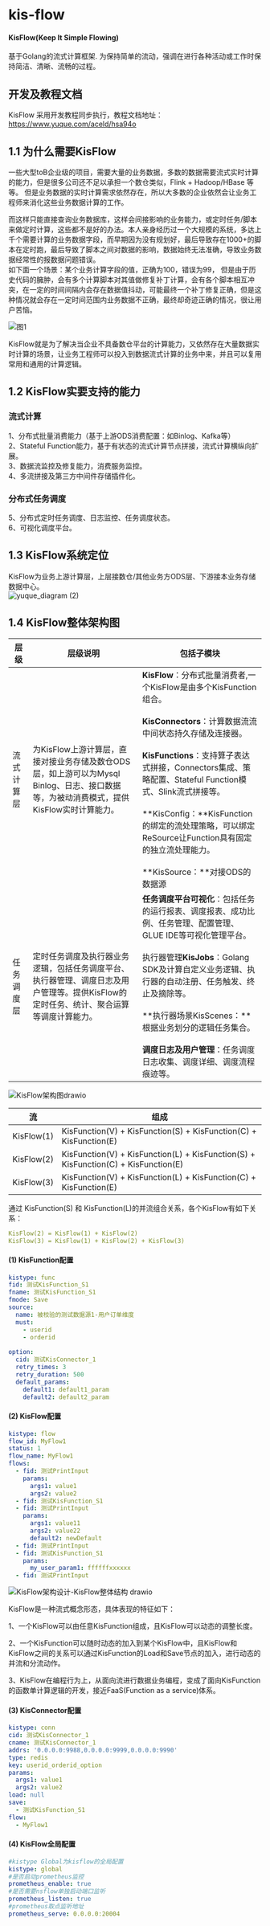 # kis-flow


#### KisFlow(Keep It Simple Flowing) 

基于Golang的流式计算框架. 为保持简单的流动，强调在进行各种活动或工作时保持简洁、清晰、流畅的过程。


## 开发及教程文档

KisFlow 采用开发教程同步执行，教程文档地址：https://www.yuque.com/aceld/hsa94o





<a name="KPh6H"></a>
## 1.1 为什么需要KisFlow
一些大型toB企业级的项目，需要大量的业务数据，多数的数据需要流式实时计算的能力，但是很多公司还不足以承担一个数仓类似，Flink + Hadoop/HBase 等等。 但是业务数据的实时计算需求依然存在，所以大多数的企业依然会让业务工程师来消化这些业务数据计算的工作。

而这样只能直接查询业务数据库，这样会间接影响的业务能力，或定时任务/脚本来做定时计算，这些都不是好的办法。本人亲身经历过一个大规模的系统，多达上千个需要计算的业务数据字段，而早期因为没有规划好，最后导致存在1000+的脚本在定时跑，最后导致了脚本之间对数据的影响，数据始终无法准确，导致业务数据经常性的报数据问题错误。<br />       如下面一个场景：某个业务计算字段的值，正确为100，错误为99， 但是由于历史代码的臃肿，会有多个计算脚本对其值做修复补丁计算，会有各个脚本相互冲突，在一定的时间间隔内会存在数据值抖动，可能最终一个补丁修复正确，但是这种情况就会存在一定时间范围内业务数据不正确，最终却奇迹正确的情况，很让用户苦恼。<br />

![图1](https://github.com/aceld/kis-flow/assets/7778936/fcb67075-95c0-48de-9c81-758785ad8ef2)


KisFlow就是为了解决当企业不具备数仓平台的计算能力，又依然存在大量数据实时计算的场景，让业务工程师可以投入到数据流式计算的业务中来，并且可以复用常用和通用的计算逻辑。


<a name="aSEWt"></a>
## 1.2 KisFlow实要支持的能力
<a name="d4Nt0"></a>
### 流式计算
1、分布式批量消费能力（基于上游ODS消费配置：如Binlog、Kafka等）<br />2、Stateful Function能力，基于有状态的流式计算节点拼接，流式计算横纵向扩展。<br />3、数据流监控及修复能力，消费服务监控。<br />4、多流拼接及第三方中间件存储插件化。
<a name="oV4gp"></a>
### 分布式任务调度
5、分布式定时任务调度、日志监控、任务调度状态。<br />6、可视化调度平台。

<a name="TQFqe"></a>
## 1.3 KisFlow系统定位
KisFlow为业务上游计算层，上层接数仓/其他业务方ODS层、下游接本业务存储数据中心。<br />
![yuque_diagram (2)](https://github.com/aceld/kis-flow/assets/7778936/b9e1957a-2d11-45d9-84c1-e92c9ac833cc)


<a name="elhiR"></a>
## 1.4  KisFlow整体架构图

| 层级 | 层级说明 | 包括子模块 |
| --- | --- | --- |
| 流式计算层 | 为KisFlow上游计算层，直接对接业务存储及数仓ODS层，如上游可以为Mysql Binlog、日志、接口数据等，为被动消费模式，提供KisFlow实时计算能力。 | **KisFlow**：分布式批量消费者,一个KisFlow是由多个KisFunction组合。<br /><br />**KisConnectors**：计算数据流流中间状态持久存储及连接器。<br /><br />**KisFunctions**：支持算子表达式拼接，Connectors集成、策略配置、Stateful Function模式、Slink流式拼接等。<br /><br />**KisConfig：**KisFunction的绑定的流处理策略，可以绑定ReSource让Function具有固定的独立流处理能力。<br /><br />**KisSource：**对接ODS的数据源 |
| 任务调度层 | 定时任务调度及执行器业务逻辑，包括任务调度平台、执行器管理、调度日志及用户管理等。提供KisFlow的定时任务、统计、聚合运算等调度计算能力。 | **任务调度平台可视化**：包括任务的运行报表、调度报表、成功比例、任务管理、配置管理、GLUE IDE等可视化管理平台。<br /><br />执行器管理**KisJobs**：Golang SDK及计算自定义业务逻辑、执行器的自动注册、任务触发、终止及摘除等。<br /><br />**执行器场景KisScenes：**根据业务划分的逻辑任务集合。<br /><br />**调度日志及用户管理**：任务调度日志收集、调度详细、调度流程痕迹等。 |

![KisFlow架构图drawio](https://github.com/aceld/kis-flow/assets/7778936/3b829bdb-600d-4ab9-9e62-e14f90737cc3)

| 流 | 组成 |
| --- | --- |
| KisFlow(1) | KisFunction(V) + KisFunction(S) + KisFunction(C) + KisFunction(E) |
| KisFlow(2) | KisFunction(V) + KisFunction(L) + KisFunction(S) + KisFunction(C) + KisFunction(E) |
| KisFlow(3) | KisFunction(V) + KisFunction(L) + KisFunction(C) + KisFunction(E) |


通过 KisFunction(S) 和 KisFunction(L)的并流组合关系，各个KisFlow有如下关系：
```yaml
KisFlow(2) = KisFlow(1) + KisFlow(2)
KisFlow(3) = KisFlow(1) + KisFlow(2) + KisFlow(3)
```


#### (1) KisFunction配置
```yaml
kistype: func
fid: 测试KisFunction_S1
fname: 测试KisFunction_S1
fmode: Save
source:
  name: 被校验的测试数据源1-用户订单维度
  must:
    - userid
    - orderid
    
option:
  cid: 测试KisConnector_1
  retry_times: 3
  retry_duration: 500
  default_params:
    default1: default1_param
    default2: default2_param
```

#### (2) KisFlow配置
```yaml
kistype: flow
flow_id: MyFlow1
status: 1
flow_name: MyFlow1
flows:
  - fid: 测试PrintInput
    params:
      args1: value1
      args2: value2
  - fid: 测试KisFunction_S1
  - fid: 测试PrintInput
    params:
      args1: value11
      args2: value22
      default2: newDefault
  - fid: 测试PrintInput
  - fid: 测试KisFunction_S1
    params:
      my_user_param1: ffffffxxxxxx
  - fid: 测试PrintInput
```


![KisFlow架构设计-KisFlow整体结构 drawio](https://github.com/aceld/kis-flow/assets/7778936/efc1b29d-9dd4-4945-a35a-fb9a618002d7)


KisFlow是一种流式概念形态，具体表现的特征如下：<br />

1、一个KisFlow可以由任意KisFunction组成，且KisFlow可以动态的调整长度。<br />

2、一个KisFunction可以随时动态的加入到某个KisFlow中，且KisFlow和KisFlow之间的关系可以通过KisFunction的Load和Save节点的加入，进行动态的并流和分流动作。<br />

3、KisFlow在编程行为上，从面向流进行数据业务编程，变成了面向KisFunction的函数单计算逻辑的开发，接近FaaS(Function as a service)体系。

#### (3) KisConnector配置

```yaml
kistype: conn
cid: 测试KisConnector_1
cname: 测试KisConnector_1
addrs: '0.0.0.0:9988,0.0.0.0:9999,0.0.0.0:9990'
type: redis
key: userid_orderid_option
params:
  args1: value1
  args2: value2
load: null
save:
  - 测试KisFunction_S1
flow:
  - MyFlow1
```

#### (4) KisFlow全局配置

```yaml
#kistype Global为kisflow的全局配置
kistype: global
#是否启动prometheus监控
prometheus_enable: true
#是否需要nsflow单独启动端口监听
prometheus_listen: true
#prometheus取点监听地址
prometheus_serve: 0.0.0.0:20004
```


